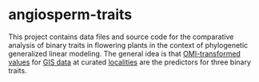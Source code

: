 # angiosperm-traits

This project contains data files and source code for the comparative analysis of
binary traits in flowering plants in the context of phylogenetic generalized
linear modeling. The general idea is that 
[OMI-transformed](https://github.com/rvosa/sdmdl-angiosperm-data/blob/master/script/OMI.R)
[values](https://raw.githubusercontent.com/rvosa/sdmdl-angiosperm-data/master/data/niche_traits_merged.csv)
for 
[GIS data](https://drive.google.com/drive/u/0/folders/1EFPurfyxhClDBsxjEAXf00A3LL2MrkQw) 
at curated 
[localities](https://github.com/rvosa/sdmdl-angiosperm-data/tree/master/data/occurrences) 
are the predictors for three binary traits.
